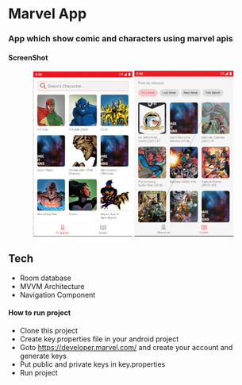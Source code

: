 # Marvel App
### App which show comic and characters using marvel apis

#### ScreenShot

<div align="center">
    <img src="/screenshot/Screenshot 2021-10-06 at 7.03.02 PM.png" width="200px"</img> 
    <img src="/screenshot/Screenshot 2021-10-06 at 7.03.17 PM.png" width="200px"</img> 
</div>



## Tech

- Room database
- MVVM Architecture
- Navigation Component




#### How to run project
- Clone this project
- Create key.properties file in your android project
- Goto https://developer.marvel.com/ and create your account and generate keys
- Put public and private keys in key.properties
- Run project

